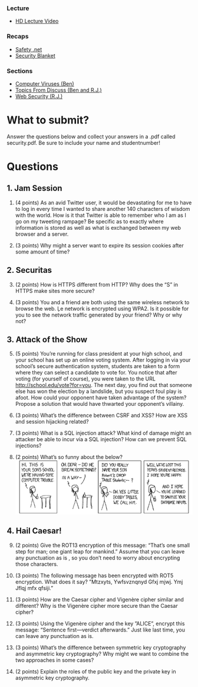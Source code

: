 ### Lecture <!-- pset6 Security -->
* [HD Lecture Video](http://cse1.net/video?v=lectures/6/lecture6)

### Recaps
* [Safety .net](http://cse1.net/recaps/14-onlinesec.html)
* [Security Blanket](http://cse1.net/recaps/15-datasec.html)

### Sections
* [Computer Viruses (Ben)](http://cse1.net/video?v=sections/6/computer_viruses/computer_viruses)
* [Topics From Discuss (Ben and R.J.)](http://cse1.net/video?v=sections/6/topics_from_discuss_week_6/topics_from_discuss_week_6)
* [Web Security (R.J.)](http://cse1.net/video?v=sections/6/web_security/web_security)

# What to submit?
Answer the questions below and collect your answers in a .pdf called security.pdf. Be sure to include your name and studentnumber!

# Questions

## 1. Jam Session
1. (4 points) As an avid Twitter user, it would be devastating for me to have to log in every time I
wanted to share another 140 characters of wisdom with the world. How is it that Twitter is able to
remember who I am as I go on my tweeting rampage? Be specific as to exactly where information
is stored as well as what is exchanged between my web browser and a server.

2. (3 points) Why might a server want to expire its session cookies after some amount of time?

## 2. Securitas
3. (2 points) How is HTTPS different from HTTP? Why does the “S” in HTTPS make sites
more secure?

4. (3 points) You and a friend are both using the same wireless network to browse the web. Ļe
network is encrypted using WPA2. Is it possible for you to see the network traffic generated by
your friend? Why or why not?

## 3. Attack of the Show
5. (5 points) You’re running for class president at your high school, and your school has set up
an online voting system. After logging in via your school’s secure authentication system, students
are taken to a form where they can select a candidate to vote for. You notice that after voting (for
yourself of course), you were taken to the URL http://school.edu/vote?for=you. The next
day, you find out that someone else has won the election by a landslide, but you suspect foul play
is afoot. How could your opponent have taken advantage of the system? Propose a solution that
would have thwarted your opponent’s villainy.

6. (3 points) What’s the difference between CSRF and XSS? How are XSS and session hijacking
related?

7. (3 points) What is a SQL injection attack? What kind of damage might an attacker be able to
incur via a SQL injection? How can we prevent SQL injections?

8. (2 points) What’s so funny about the below?
  ![funny!](pset61.png)

## 4. Hail Caesar! 
9. (2 points) Give the ROT13 encryption of this message: “That’s one small step for man; one
giant leap for mankind.” Assume that you can leave any punctuation as is , so you don’t need to
worry about encrypting those characters.

10. (3 points) The following message has been encrypted with ROT5 encryption. What does it
say? ”Mtzxyts, Ywfsvznqnyd Gfxj mjwj. Ymj Jflqj mfx qfsiji.”

11. (3 points) How are the Caesar cipher and Vigenère cipher similar and different? Why is the
Vigenère cipher more secure than the Caesar cipher?

12. (3 points) Using the Vigenère cipher and the key ”ALICE”, encrypt this message: “Sentence
first—verdict afterwards.” Just like last time, you can leave any punctuation as is.

13. (3 points) What’s the difference between symmetric key cryptography and asymmetric key
cryptography? Why might we want to combine the two approaches in some cases?

14. (2 points) Explain the roles of the public key and the private key in asymmetric key cryptography.
